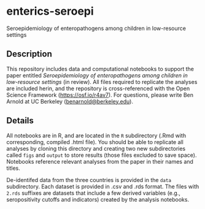 # enterics-seroepi
Seroepidemiology of enteropathogens among children in low-resource settings


## Description

This repository includes data and computational notebooks to support the paper entitled _Seroepidemiology of enteropathogens among children in low-resource settings_ (in review). All files required to replicate the analyses are included herin, and the repository is cross-referenced with the Open Science Framework (https://osf.io/r4av7).  For questions, please write Ben Arnold at UC Berkeley (benarnold@berkeley.edu). 

## Details

All notebooks are in R, and are located in the `R` subdirectory (.Rmd with corresponding, compiled .html file).  You should be able to replicate all analyses by cloning this directory and creating two new subdirectories called `figs` and `output` to store results (those files excluded to save space).  Notebooks reference relevant analyses from the paper in their names and titles.  

De-identifed data from the three countries is provided in the `data` subdirectory. Each dataset is provided in .csv and .rds format. The files with `2.rds` suffixes are datasets that include a few derived variables (e.g., seropositivity cutoffs and indicators) created by the analysis notebooks.

